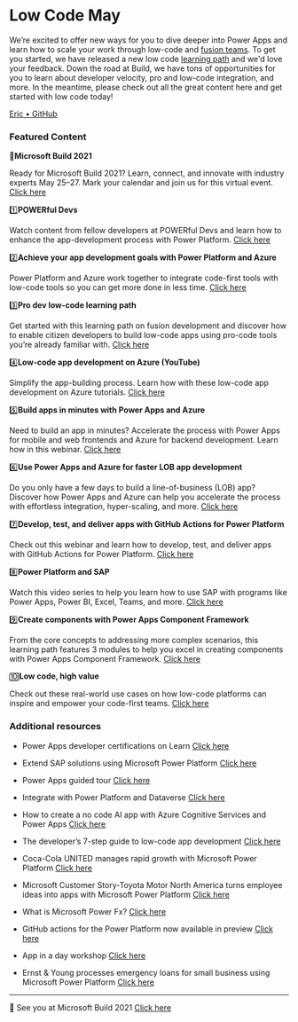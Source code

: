 # Low Code May 

We’re excited to offer new ways for you to dive deeper into Power Apps and learn how to scale your work through low-code and [fusion teams](https://aka.ms/fusionblogbuild2021). To get you started, we have released a new low code [learning path](https://aka.ms/fusion-dev-path) and we'd love your feedback.  Down the road at Build, we have tons of opportunities for you to learn about developer velocity, pro and low-code integration, and more. In the meantime, please check out all the great content here and get started with low code today! 

[Eric • GitHub](https://github.com/eamcc)   

 

### Featured Content 

:loudspeaker:**Microsoft Build 2021** 

Ready for Microsoft Build 2021? Learn, connect, and innovate with industry experts May 25–27. Mark your calendar and join us for this virtual event. [Click here](https://aka.ms/DevEdCalMay21github1) 

:one:**POWERful Devs** 

Watch content from fellow developers at POWERful Devs and learn how to enhance the app-development process with Power Platform. [Click here](https://aka.ms/DevEdCalMay21github2)    

:two:**Achieve your app development goals with Power Platform and Azure** 

Power Platform and Azure work together to integrate code-first tools with low-code tools so you can get more done in less time. ​[Click here](https://aka.ms/DevEdCalMay21github3) 

:three:**Pro dev low-code learning path** 

Get started with this learning path on fusion development and discover how to enable citizen developers to build low-code apps using pro-code tools you’re already familiar with. [Click here](https://aka.ms/DevEdCalMay21github4)      

:four:**Low-code app development on Azure (YouTube)** 

Simplify the app-building process. Learn how with these low-code app development on Azure tutorials. [Click here](https://aka.ms/DevEdCalMay21github5) 

:five:**Build apps in minutes with Power Apps and Azure** 

Need to build an app in minutes? Accelerate the process with Power Apps for mobile and web frontends and Azure for backend development. Learn how in this webinar. [Click here](https://aka.ms/DevEdCalMay21github6) 

:six:**Use Power Apps and Azure for faster LOB app development** 

Do you only have a few days to build a line-of-business (LOB) app? Discover how Power Apps and Azure can help you accelerate the process with effortless integration, hyper-scaling, and more. [Click here](https://aka.ms/DevEdCalMay21github7)   

:seven:**Develop, test, and deliver apps with GitHub Actions for Power Platform** 

Check out this webinar and learn how to develop, test, and deliver apps with GitHub Actions for Power Platform. [Click here](https://aka.ms/DevEdCalMay21github8)   

:eight:**Power Platform and SAP** 

Watch this video series to help you learn how to use SAP with programs like Power Apps, Power BI, Excel, Teams, and more. [Click here](https://aka.ms/DevEdCalMay21github9)   

:nine:**Create components with Power Apps Component Framework** 

From the core concepts to addressing more complex scenarios, this learning path features 3 modules to help you excel in creating components with Power Apps Component Framework. [Click here](https://aka.ms/DevEdCalMay21github10)   

:keycap_ten:**Low code, high value** 

Check out these real-world use cases on how low-code platforms can inspire and empower your code-first teams. [Click here](https://aka.ms/DevEdCalMay21github11)   

 

### Additional resources 

* Power Apps developer certifications on Learn [Click here](https://aka.ms/DevEdCalMay21github12)  

* Extend SAP solutions using Microsoft Power Platform [Click here](https://aka.ms/DevEdCalMay21github13) 

* Power Apps guided tour [Click here](https://aka.ms/DevEdCalMay21github14) 

* Integrate with Power Platform and Dataverse [Click here](https://aka.ms/DevEdCalMay21github15) 

* How to create a no code AI app with Azure Cognitive Services and Power Apps [Click here](https://aka.ms/DevEdCalMay21github16) 

* The developer’s 7-step guide to low-code app development [Click here](https://aka.ms/DevEdCalMay21github17) 

* Coca-Cola UNITED manages rapid growth with Microsoft Power Platform [Click here](https://aka.ms/DevEdCalMay21github18) 

* Microsoft Customer Story-Toyota Motor North America turns employee ideas into apps with Microsoft Power Platform [Click here](https://aka.ms/DevEdCalMay21github23) 

* What is Microsoft Power Fx? [Click here](https://aka.ms/DevEdCalMay21github20) 

* GitHub actions for the Power Platform now available in preview [Click here](https://aka.ms/DevEdCalMay21github21) 

* App in a day workshop [Click here](https://aka.ms/DevEdCalMay21github22) 

* Ernst & Young processes emergency loans for small business using Microsoft Power Platform [Click here](https://aka.ms/DevEdCalMay21github24) 

--- 

 

:bookmark: See you at Microsoft Build 2021 [Click here](https://aka.ms/DevEdCalMay21github1) 